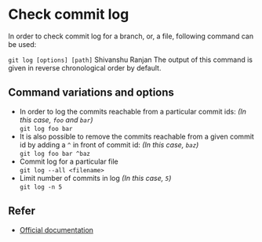 # Check commit log

In order to check commit log for a branch, or, a file, following command can be used:

`git log [options] [path]`
Shivanshu Ranjan
The output of this command is given in reverse chronological order by default.

## Command variations and options 
- In order to log the commits reachable from a particular commit ids: <i>(In this case, `foo` and `bar`)</i><br>
    `git log foo bar ` 
- It is also possible to remove the commits reachable from a given commit id by adding a `^` in front of commit id: <i>(In this case, `baz`)</i><br>
    `git log foo bar ^baz`
- Commit log for a particular file <br> 
    `git log --all <filename>`
- Limit number of commits in log <i>(In this case, `5`)</i><br> 
    `git log -n 5`

## Refer
- [Official documentation](https://git-scm.com/docs/git-log)

